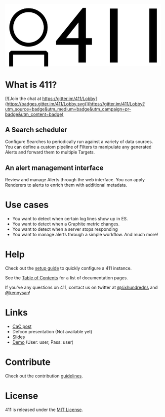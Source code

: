 ![411](/docs/imgs/logo.png?raw=true)


What is 411?
============

[![Join the chat at https://gitter.im/411/Lobby](https://badges.gitter.im/411/Lobby.svg)](https://gitter.im/411/Lobby?utm_source=badge&utm_medium=badge&utm_campaign=pr-badge&utm_content=badge)

A Search scheduler
------------------

Configure Searches to periodically run against a variety of data sources. You can define a custom pipeline of Filters to manipulate any generated Alerts and forward them to multiple Targets.


An alert management interface
-----------------------------

Review and manage Alerts through the web interface. You can apply Renderers to alerts to enrich them with additional metadata.


Use cases
=========

- You want to detect when certain log lines show up in ES.
- You want to detect when a Graphite metric changes.
- You want to detect when a server stops responding
- You want to manage alerts through a simple workflow.
And much more!


Help
====

Check out the [setup guide](/docs/Setup.md) to quickly configure a 411 instance.

See the [Table of Contents](/docs/README.md) for a list of documentation pages.

If you've any questions on 411, contact us on twitter at [@sixhundredns](https://twitter.com/sixhundredns) and [@kennysan](https://twitter.com/Kennysan)!


Links
=====

- [CaC post](https://codeascraft.com/2016/09/15/introducing-411-a-new-open-source-framework-for-handling-alerting/)
- Defcon presentation (Not available yet)
- [Slides](https://speakerdeck.com/kennysan/411-a-framework-for-managing-security-alerts)
- [Demo](https://demo.fouroneone.io) (User: user, Pass: user)


Contribute
==========

Check out the contribution [guidelines](/CONTRIBUTING.md).


License
=======

411 is released under the [MIT License](/LICENSE).
